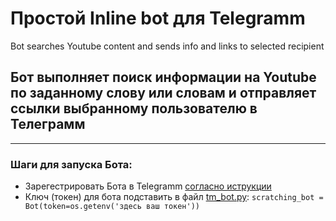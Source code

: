 # Простой Inline bot для Telegramm
Bot searches Youtube content and sends info and links to selected recipient
## Бот выполняет поиск информации на Youtube по заданному слову или словам и отправляет ссылки выбранному пользователю в Телеграмм

---

### Шаги для запуска Бота:
- Зарегестрировать Бота в Telegramm [согласно иструкции](https://tlgrm.ru/docs/bots#botfather)
- Ключ (токен) для бота подставить в файл [tm_bot.py]():
``scratching_bot = Bot(token=os.getenv('здесь ваш токен'))``

